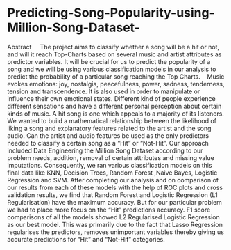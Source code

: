 # Predicting-Song-Popularity-using-Million-Song-Dataset-
Abstract     The project aims to classify whether a song will be a hit or not, and will it reach Top-Charts based on several music and artist attributes as predictor variables. It will be crucial for us to predict the popularity of a song and we will be using various classification models in our analysis to predict the probability of a particular song reaching the Top Charts.    Music evokes emotions: joy, nostalgia, peacefulness, power, sadness, tenderness, tension and transcendence. It is also used in order to manipulate or influence their own emotional states. Different kind of people experience different sensations and have a different personal perception about certain kinds of music. A hit song is one which appeals to a majority of its listeners. We wanted to build a mathematical relationship between the likelihood of liking a song and explanatory features related to the artist and the song audio. Can the artist and audio features be used as the only predictors needed to classify a certain song as a “Hit” or “Not-Hit”. Our approach included Data Engineering the Million Song Dataset according to our problem needs, addition, removal of certain attributes and missing value imputations. Consequently, we ran various classification models on this final data like KNN, Decision Trees, Random Forest ,Naive Bayes, Logistic Regression and SVM. After completing our analysis and on comparison of our results from each of these models with the help of ROC plots and cross validation results, we find that Random Forest and Logistic Regression (L1 Regularisation) have the maximum accuracy. But for our particular problem we had to place more focus on the “Hit” predictions accuracy. F1 score comparisons of all the models showed L2 Regularised Logistic Regression as our best model. This was primarily due to the fact that Lasso Regression regularises the predictors, removes unimportant variables thereby giving us accurate predictions for “Hit” and “Not-Hit” categories.
